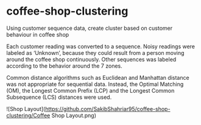 # coffee-shop-clustering
Using customer sequence data, create cluster based on customer behaviour in coffee shop


Each customer reading was converted to a sequence. Noisy readings were labeled as ‘Unknown’, because they could result from a person moving around the coffee shop continuously. Other sequences was labeled according to the behavior around the 7 zones.

Common distance algorithms such as Euclidean and Manhattan distance was not appropriate for sequential data. Instead, the Optimal Matching (OM), the Longest Common Prefix (LCP) and the Longest Common Subsequence (LCS) distances were used.


![Shop Layout](https://github.com/SakibShahriar95/coffee-shop-clustering/Coffee Shop Layout.png)
